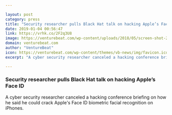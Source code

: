 ```yaml
---

layout: post
category: press
title: "Security researcher pulls Black Hat talk on hacking Apple’s Face ID"
date: 2019-01-04 00:56:47
link: https://vrhk.co/2F2q3U8
image: https://venturebeat.com/wp-content/uploads/2018/05/screen-shot-2018-05-08-at-10-11-51-am.jpg?fit=2372%2C1390&strip=all
domain: venturebeat.com
author: "VentureBeat"
icon: https://venturebeat.com/wp-content/themes/vb-news/img/favicon.ico
excerpt: "A cyber security researcher canceled a hacking conference briefing on how he said he could crack Apple's Face ID biometric facial recognition on iPhones."

---
```


### Security researcher pulls Black Hat talk on hacking Apple’s Face ID

A cyber security researcher canceled a hacking conference briefing on how he said he could crack Apple's Face ID biometric facial recognition on iPhones.